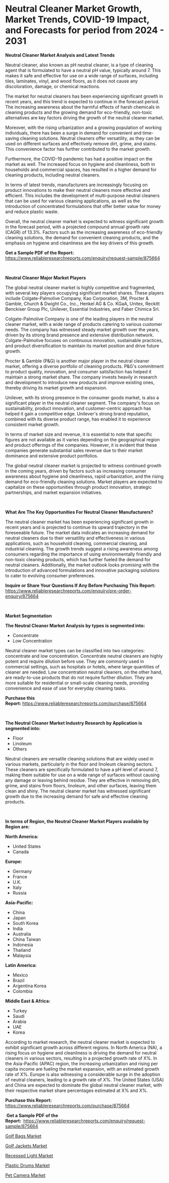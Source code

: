 <p><h1>Neutral Cleaner Market Growth, Market Trends, COVID-19 Impact, and Forecasts for period from 2024 - 2031</h1></p><p><strong>Neutral Cleaner Market Analysis and Latest Trends</strong></p>
<p><p>Neutral cleaner, also known as pH neutral cleaner, is a type of cleaning agent that is formulated to have a neutral pH value, typically around 7. This makes it safe and effective for use on a wide range of surfaces, including tiles, laminates, vinyl, and wood floors, as it does not cause any discoloration, damage, or chemical reactions.</p><p>The market for neutral cleaners has been experiencing significant growth in recent years, and this trend is expected to continue in the forecast period. The increasing awareness about the harmful effects of harsh chemicals in cleaning products and the growing demand for eco-friendly, non-toxic alternatives are key factors driving the growth of the neutral cleaner market.</p><p>Moreover, with the rising urbanization and a growing population of working individuals, there has been a surge in demand for convenient and time-saving cleaning solutions. Neutral cleaners offer versatility, as they can be used on different surfaces and effectively remove dirt, grime, and stains. This convenience factor has further contributed to the market growth.</p><p>Furthermore, the COVID-19 pandemic has had a positive impact on the market as well. The increased focus on hygiene and cleanliness, both in households and commercial spaces, has resulted in a higher demand for cleaning products, including neutral cleaners.</p><p>In terms of latest trends, manufacturers are increasingly focusing on product innovations to make their neutral cleaners more effective and efficient. This includes the development of multi-purpose neutral cleaners that can be used for various cleaning applications, as well as the introduction of concentrated formulations that offer better value for money and reduce plastic waste.</p><p>Overall, the neutral cleaner market is expected to witness significant growth in the forecast period, with a projected compound annual growth rate (CAGR) of 13.3%. Factors such as the increasing awareness of eco-friendly cleaning solutions, the demand for convenient cleaning products, and the emphasis on hygiene and cleanliness are the key drivers of this growth.</p></p>
<p><strong>Get a Sample PDF of the Report:&nbsp;</strong> <a href="https://www.reliableresearchreports.com/enquiry/request-sample/875664">https://www.reliableresearchreports.com/enquiry/request-sample/875664</a></p>
<p>&nbsp;</p>
<p><strong>Neutral Cleaner Major Market Players</strong></p>
<p><p>The global neutral cleaner market is highly competitive and fragmented, with several key players occupying significant market shares. These players include Colgate-Palmolive Company, Kao Corporation, 3M, Procter & Gamble, Church & Dwight Co., Inc., Henkel AG & Co. KGaA, Unitex, Reckitt Benckiser Group Plc, Unilever, Essential Industries, and Faber Chimica Srl.</p><p>Colgate-Palmolive Company is one of the leading players in the neutral cleaner market, with a wide range of products catering to various customer needs. The company has witnessed steady market growth over the years, driven by its strong brand presence and extensive distribution network. Colgate-Palmolive focuses on continuous innovation, sustainable practices, and product diversification to maintain its market position and drive future growth.</p><p>Procter & Gamble (P&G) is another major player in the neutral cleaner market, offering a diverse portfolio of cleaning products. P&G's commitment to product quality, innovation, and consumer satisfaction has helped it maintain a strong market share. The company invests heavily in research and development to introduce new products and improve existing ones, thereby driving its market growth and expansion.</p><p>Unilever, with its strong presence in the consumer goods market, is also a significant player in the neutral cleaner segment. The company's focus on sustainability, product innovation, and customer-centric approach has helped it gain a competitive edge. Unilever's strong brand reputation, combined with its diverse product range, has enabled it to experience consistent market growth.</p><p>In terms of market size and revenue, it is essential to note that specific figures are not available as it varies depending on the geographical region and product offerings of the companies. However, it is evident that these companies generate substantial sales revenue due to their market dominance and extensive product portfolios.</p><p>The global neutral cleaner market is projected to witness continued growth in the coming years, driven by factors such as increasing consumer awareness about hygiene and cleanliness, rapid urbanization, and the rising demand for eco-friendly cleaning solutions. Market players are expected to capitalize on these opportunities through product innovation, strategic partnerships, and market expansion initiatives.</p></p>
<p>&nbsp;</p>
<p><strong>What Are The Key Opportunities For Neutral Cleaner Manufacturers?</strong></p>
<p><p>The neutral cleaner market has been experiencing significant growth in recent years and is projected to continue its upward trajectory in the foreseeable future. The market data indicates an increasing demand for neutral cleaners due to their versatility and effectiveness in various applications, such as household cleaning, commercial cleaning, and industrial cleaning. The growth trends suggest a rising awareness among consumers regarding the importance of using environmentally friendly and non-toxic cleaning products, which has further fueled the demand for neutral cleaners. Additionally, the market outlook looks promising with the introduction of advanced formulations and innovative packaging solutions to cater to evolving consumer preferences.</p></p>
<p><strong>Inquire or Share Your Questions If Any Before Purchasing This Report:</strong> <a href="https://www.reliableresearchreports.com/enquiry/pre-order-enquiry/875664">https://www.reliableresearchreports.com/enquiry/pre-order-enquiry/875664</a></p>
<p>&nbsp;</p>
<p><strong>Market Segmentation</strong></p>
<p><strong>The Neutral Cleaner Market Analysis by types is segmented into:</strong></p>
<p><ul><li>Concentrate</li><li>Low Concentration</li></ul></p>
<p><p>Neutral cleaner market types can be classified into two categories: concentrate and low concentration. Concentrate neutral cleaners are highly potent and require dilution before use. They are commonly used in commercial settings, such as hospitals or hotels, where large quantities of cleaner are needed. Low concentration neutral cleaners, on the other hand, are ready-to-use products that do not require further dilution. They are more suitable for residential or small-scale cleaning needs, providing convenience and ease of use for everyday cleaning tasks.</p></p>
<p><strong>Purchase this Report:&nbsp;</strong><a href="https://www.reliableresearchreports.com/purchase/875664">https://www.reliableresearchreports.com/purchase/875664</a></p>
<p>&nbsp;</p>
<p><strong>The Neutral Cleaner Market Industry Research by Application is segmented into:</strong></p>
<p><ul><li>Floor</li><li>Linoleum</li><li>Others</li></ul></p>
<p><p>Neutral cleaners are versatile cleaning solutions that are widely used in various markets, particularly in the floor and linoleum cleaning sectors. These cleaners are specifically formulated to have a pH level of around 7, making them suitable for use on a wide range of surfaces without causing any damage or leaving behind residue. They are effective in removing dirt, grime, and stains from floors, linoleum, and other surfaces, leaving them clean and shiny. The neutral cleaner market has witnessed significant growth due to the increasing demand for safe and effective cleaning products.</p></p>
<p>&nbsp;</p>
<p><strong>In terms of Region, the Neutral Cleaner Market Players available by Region are:</strong></p>
<p>
    <p> <strong> North America: </strong>
        <ul>
            <li>United States</li>
            <li>Canada</li>
        </ul>
        </p> 
    <p> <strong> Europe: </strong>
        <ul>
            <li>Germany</li>
            <li>France</li>
            <li>U.K.</li>
            <li>Italy</li>
            <li>Russia</li>
        </ul>
        </p> 
    <p> <strong> Asia-Pacific: </strong>
        <ul>
            <li>China</li>
            <li>Japan</li>
            <li>South Korea</li>
            <li>India</li>
            <li>Australia</li>
            <li>China Taiwan</li>
            <li>Indonesia</li>
            <li>Thailand</li>
            <li>Malaysia</li>
        </ul>
        </p> 
    <p> <strong> Latin America: </strong>
        <ul>
            <li>Mexico</li>
            <li>Brazil</li>
            <li>Argentina Korea</li>
            <li>Colombia</li>
        </ul>
        </p> 
    <p> <strong> Middle East & Africa: </strong>
        <ul>
            <li>Turkey</li>
            <li>Saudi</li>
            <li>Arabia</li>
            <li>UAE</li>
            <li>Korea</li>
        </ul>
    </p>
    </p>
<p><p>According to market research, the neutral cleaner market is expected to exhibit significant growth across different regions. In North America (NA), a rising focus on hygiene and cleanliness is driving the demand for neutral cleaners in various sectors, resulting in a projected growth rate of X%. In the Asia-Pacific (APAC) region, the increasing urbanization and rising per capita income are fueling the market expansion, with an estimated growth rate of X%. Europe is also witnessing a considerable surge in the adoption of neutral cleaners, leading to a growth rate of X%. The United States (USA) and China are expected to dominate the global neutral cleaner market, with their respective market share percentages estimated at X% and X%.  </p></p>
<p><strong>Purchase this Report: </strong><a href="https://www.reliableresearchreports.com/purchase/875664">https://www.reliableresearchreports.com/purchase/875664</a></p>
<p>&nbsp;<strong>Get a Sample PDF of the Report:&nbsp;&nbsp;</strong><a href="https://www.reliableresearchreports.com/enquiry/request-sample/875664">https://www.reliableresearchreports.com/enquiry/request-sample/875664</a></p>
<p><strong></strong></p>
<p><p><a href="https://medium.com/p/80aa8282fd11/edit">Golf Bags Market</a></p><p><a href="https://medium.com/p/42603bd640e2/edit">Golf Jackets Market</a></p><p><a href="https://medium.com/p/b83301b96e16/edit">Recessed Light Market</a></p><p><a href="https://medium.com/p/f3ce0e9ed26c/edit">Plastic Drums Market</a></p><p><a href="https://medium.com/p/e9849162ea55/edit">Pet Camera Market</a></p></p>